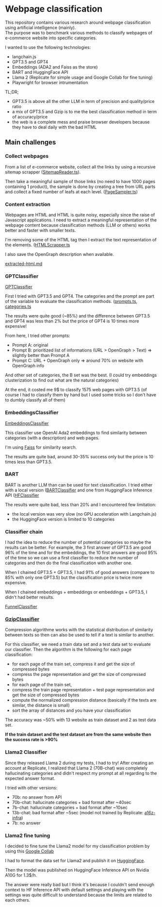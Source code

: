 # Webpage classification

This repository contains various research around webpage classification using artificial intelligence (mainly).  
The purpose was to benchmark various methods to classify webpages of e-commerce website into specific categories.

I wanted to use the following technologies:

- langchain.js
- GPT3.5 and GPT4
- Embeddings (ADA2 and Faiss as the store)
- BART and HuggingFace API
- Llama 2 (Replicate for simple usage and Google Collab for fine tuning)
- Playwright for browser intrumentation

TL;DR;

- GPT3.5 is above all the other LLM in term of precision and quality/price ratio
- a mix of GPT3.5 and Gzip is to me the best classification method in term of accuracy/price
- the web is a complete mess and praise browser developers because they have to deal daily with the bad HTML

## Main challenges

### Collect webpages

From a list of e-commerce website, collect all the links by using a recursive sitemap scrapper ([SitemapReader.ts](https://github.com/Aschen/web-classification/blob/master/collectors/SitemapReader.ts)).

Then take a meaningful sample of those links (no need to have 1000 pages containing 1 product), the sample is done by creating a tree from URL parts and collect a fixed number of leafs at each level. ([PageSampler.ts](https://github.com/Aschen/web-classification/blob/master/collectors/PagesSampler.ts))

### Content extraction

Webpages are HTML and HTML is quite noisy, especially since the raise of Javascript applications. I need to extract a meaningful representation of the webpage content because classification methods (LLM or others) works better and faster with smaller texts.

I'm removing some of the HTML tag then I extract the text representation of the elements. ([HTMLScrapper.ts](https://github.com/Aschen/web-classification/blob/master/scrappers/HTMLScrapper.ts)

I also save the OpenGraph description when available.

[extracted-html.md](https://github.com/Aschen/web-classification/blob/master/examples/extracted-html.md)

### GPTClassifier

[GPTClassifier](https://github.com/Aschen/web-classification/blob/master/classifiers/GPTClassifier.ts)

First I tried with GPT3.5 and GPT4. The categories and the prompt are part of the variable to evaluate the classification methods. ([prompts.ts](https://github.com/Aschen/web-classification/blob/master/classifiers/prompts.ts), [categories.ts](https://github.com/Aschen/web-classification/blob/master/classifiers/categories.ts)

The results were quite good (~85%) and the difference between GPT3.5 and GPT4 was less than 2% but the price of GPT4 is 10 times more expensive!

From here, I tried other prompts:

- Prompt A: original
- Prompt B: prioritized list of informations (URL > OpenGraph > Text) => slightly better than Prompt A
- Prompt C: URL + OpenGraph only => around 70% on website with OpenGraph info

And other set of categories, the B set was the best. (I could try embeddings clusterization to find out what are the natural categories)

At the end, it costed me 9$ to classify 1575 web pages with GPT3.5 (of course I had to classify them by hand but I used some tricks so I don't have to dumbly classify all of them)

### EmbeddingsClassifier

[EmbeddingsClassifier](https://github.com/Aschen/web-classification/blob/master/classifiers/EmbeddingsClassifier.ts)

This classifier use OpenAI Ada2 embeddings to find similarity between categories (with a description) and web pages.

I'm using [Faiss](https://github.com/facebookresearch/faiss) for similarity search.

The results are quite bad, around 30-35% success only but the price is 10 times less than GPT3.5.

### BART

BART is another LLM than can be used for text classification. I tried either with a local version ([BARTClassifier](https://github.com/Aschen/web-classification/blob/master/classifiers/BARTClassifier.ts) and one from HuggingFace Inference API ([HFClassifier](https://github.com/Aschen/web-classification/blob/master/classifiers/HFClassifier.ts)

The results were quite bad, less than 20% and I encountered few limitation:

- the local version was very slow (no GPU acceleration with Langchain.js)
- the HuggingFace version is limited to 10 categories

### Classifier chain

I had the idea to reduce the number of potential categories so maybe the results can be better. For example, the 3 first answer of GPT3.5 are good 96% of the time and for the embeddings, the 10 first answers are good 95% of the time so we can use a first classifier to reduce the number of categories and then do the final classification with another one.

When I chained GPT3.5 + GPT3.5, I had 91% of good answers (compare to 85% with only one GPT3.5) but the classification price is twice more expensive.

When I chained embeddings + embeddings or embeddings + GPT3.5, I didn't had better results.

[FunnelClassifier](https://github.com/Aschen/web-classification/blob/master/classifiers/FunnelClassifier.ts)

### [GzipClassifier](https://github.com/Aschen/web-classification/blob/master/classifiers/GzipClassifier.ts)

Compression algorithme works with the statistical distribution of similarity between texts so then can also be used to tell if a text is similar to another.

For this classifier, we need a train data set and a test data set to evaluate our classifier. Then the algorithm is the following for each page classification:

- for each page of the train set, compress it and get the size of compressed bytes
- compress the page representation and get the size of compressed bytes
- for each page of the train set,
- compress the train page representation + test page representation and get the size of compressed bytes
- compute the normalized compression distance (basically if the texts are similar, the distance is small)
- sort the array of distances and you have your classification

The accuracy was ~50% with 13 website as train dataset and 2 as test data set.

**If the train dataset and the test dataset are from the same website then the success rate is >90%**

### Llama2 Classifier

Since they released Llama 2 during my tests, I had to try! After creating an account at Replicate, I realized that Llama 2 (70B-chat) was completely hallucinating categories and didn't respect my prompt at all regarding to the expected answer format.

I tried with other versions:

- 70b: no answer from API
- 70b-chat: hallucinate categories + bad format after ~40sec
- 7b-chat: hallucinate categories + bad format after ~10sec
- 13b-chat: bad format after ~5sec (model not trained by Replicate: [a16z-infra](https://replicate.com/a16z-infra/llama-2-13b-chat/versions))
- 7b: no answer

### Llama2 fine tuning

I decided to fine tune the Llama2 model for my classification problem by using this [Google Collab](https://colab.research.google.com/drive/1PEQyJO1-f6j0S_XJ8DV50NkpzasXkrzd?usp=sharing)

I had to format the data set for Llama2 and publish it on [HuggingFace](https://huggingface.co/datasets/aschen/ecommerce-classification).

Then the model was published on HuggingFace Inference API on Nvidia A10G for 1.3$/h.

The answer were really bad but I think it's because I couldn't send enough context to HF Inference API with default settings and playing with the settings was quite difficult to understand because the limits are related to each others.

